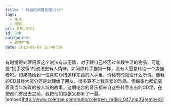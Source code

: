 ```yaml
---
title: " 纠结的闲置处理\t\t"
tags:
  - 生活
  - 闲聊
url: 830.html
id: 830
categories:
  - 森林广播
date: 2013-01-09 10:48:09
---
```


有时觉得处理闲置这个说法有点无情，对于跟自己经历过某段生活的物品，可能是“接手收留”的说法更有人情味。如同你转手猫狗一样，没有人愿意转给一个虐猫者吧。如果能给到一位喜欢珍惜这样东西的人手里，价格有时就没什么所谓。像我的CD最终大部分还是处理给了朋友，很多算不上我喜爱的珍品，但每张也都记载着我当年淘碟的被人坑的故事。这期电台的音乐都来自这些转手出去的CD里，在把他们寄出去之前，我把他们每张又都听了一遍。   \[embed\]http://www.coletree.com/radio/coletree\_radio\_047.mp3\[/embed\]